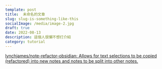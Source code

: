 ```yaml
---
template: post
title:  未命名的文章
slug: slug-is-something-like-this
socialImage: /media/image-2.jpg
draft: true
date: 2022-08-13
description: 這個人很懶不想打介紹
category: tutorial
---
```


[lynchjames/note-refactor-obsidian: Allows for text selections to be copied (refactored) into new notes and notes to be split into other notes.](https://github.com/lynchjames/note-refactor-obsidian)
